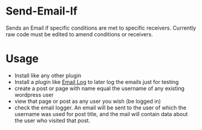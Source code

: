 # Send-Email-If
Sends an Email if specific conditions are met to specific receivers. Currently raw code must be edited to amend conditions or receivers.

# Usage

- Install like any other plugin
- Install a plugin like [Email Log](https://de.wordpress.org/plugins/email-log/) to later log the emails just for testing
- create a post or page with name equal the username of any existing wordpress user
- view that page or post as any user you wish (be logged in)
- check the email logger. An email will be sent to the user of which the username was used for post title, and the mail will contain data about the user who visited that post.

